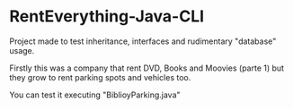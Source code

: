 # RentEverything-Java-CLI

Project made to test inheritance, interfaces and rudimentary "database" usage.

Firstly this was a company that rent DVD, Books and Moovies (parte 1) but they grow to rent parking spots and vehicles too. 

You can test it executing "BiblioyParking.java"
